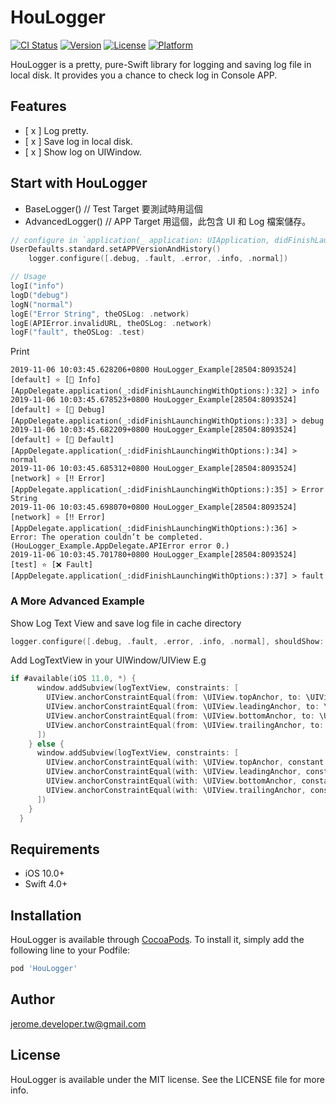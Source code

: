 # HouLogger

[![CI Status](https://img.shields.io/travis/jerome.developer.tw@gmail.com/HouLogger.svg?style=flat)](https://travis-ci.org/jerome.developer.tw@gmail.com/HouLogger)
[![Version](https://img.shields.io/cocoapods/v/HouLogger.svg?style=flat)](https://cocoapods.org/pods/HouLogger)
[![License](https://img.shields.io/cocoapods/l/HouLogger.svg?style=flat)](https://cocoapods.org/pods/HouLogger)
[![Platform](https://img.shields.io/cocoapods/p/HouLogger.svg?style=flat)](https://cocoapods.org/pods/HouLogger)

HouLogger is a pretty, pure-Swift library for logging and saving log file in local disk. It provides you a chance to check log in Console APP.

## Features

- [ x ] Log pretty.
- [ x ] Save log in local disk.
- [ x ] Show log on UIWindow.

## Start with HouLogger

* BaseLogger() // Test Target 要測試時用這個
* AdvancedLogger() // APP Target 用這個，此包含 UI 和 Log 檔案儲存。
```swift
// configure in `application(_ application: UIApplication, didFinishLaunchingWithOptions launchOptions: [UIApplicationLaunchOptionsKey: Any]?) -> Bool`
UserDefaults.standard.setAPPVersionAndHistory()
    logger.configure([.debug, .fault, .error, .info, .normal])

// Usage
logI("info")
logD("debug")
logN("normal")
logE("Error String", theOSLog: .network)
logE(APIError.invalidURL, theOSLog: .network)
logF("fault", theOSLog: .test)
```

Print
```
2019-11-06 10:03:45.628206+0800 HouLogger_Example[28504:8093524] [default] ⭐️ [📗 Info] [AppDelegate.application(_:didFinishLaunchingWithOptions:):32] > info
2019-11-06 10:03:45.678523+0800 HouLogger_Example[28504:8093524] [default] ⭐️ [🐌 Debug] [AppDelegate.application(_:didFinishLaunchingWithOptions:):33] > debug
2019-11-06 10:03:45.682209+0800 HouLogger_Example[28504:8093524] [default] ⭐️ [🍋 Default] [AppDelegate.application(_:didFinishLaunchingWithOptions:):34] > normal
2019-11-06 10:03:45.685312+0800 HouLogger_Example[28504:8093524] [network] ⭐️ [‼️ Error] [AppDelegate.application(_:didFinishLaunchingWithOptions:):35] > Error String
2019-11-06 10:03:45.698070+0800 HouLogger_Example[28504:8093524] [network] ⭐️ [‼️ Error] [AppDelegate.application(_:didFinishLaunchingWithOptions:):36] > Error: The operation couldn’t be completed. (HouLogger_Example.AppDelegate.APIError error 0.)
2019-11-06 10:03:45.701780+0800 HouLogger_Example[28504:8093524] [test] ⭐️ [❌ Fault] [AppDelegate.application(_:didFinishLaunchingWithOptions:):37] > fault
```
### A More Advanced Example
Show Log Text View and save log file in cache directory
```swift
logger.configure([.debug, .fault, .error, .info, .normal], shouldShow: true, shouldCache: true)
```

Add LogTextView in your UIWindow/UIView
E.g
```swift
if #available(iOS 11.0, *) {
      window.addSubview(logTextView, constraints: [
        UIView.anchorConstraintEqual(from: \UIView.topAnchor, to: \UIView.safeAreaLayoutGuide.topAnchor, constant: .defaultMargin),
        UIView.anchorConstraintEqual(from: \UIView.leadingAnchor, to: \UIView.safeAreaLayoutGuide.leadingAnchor, constant: .defaultMargin),
        UIView.anchorConstraintEqual(from: \UIView.bottomAnchor, to: \UIView.safeAreaLayoutGuide.bottomAnchor, constant: CGFloat.defaultMargin.negativeValue),
        UIView.anchorConstraintEqual(from: \UIView.trailingAnchor, to: \UIView.safeAreaLayoutGuide.trailingAnchor, constant: CGFloat.defaultMargin.negativeValue),
      ])
    } else {
      window.addSubview(logTextView, constraints: [
        UIView.anchorConstraintEqual(with: \UIView.topAnchor, constant: .defaultMargin),
        UIView.anchorConstraintEqual(with: \UIView.leadingAnchor, constant: .defaultMargin),
        UIView.anchorConstraintEqual(with: \UIView.bottomAnchor, constant: CGFloat.defaultMargin.negativeValue),
        UIView.anchorConstraintEqual(with: \UIView.trailingAnchor, constant: CGFloat.defaultMargin.negativeValue),
      ])
    }
  }
```
## Requirements

- iOS 10.0+
- Swift 4.0+

## Installation

HouLogger is available through [CocoaPods](https://cocoapods.org). To install
it, simply add the following line to your Podfile:

```ruby
pod 'HouLogger'
```

## Author

jerome.developer.tw@gmail.com

## License

HouLogger is available under the MIT license. See the LICENSE file for more info.
